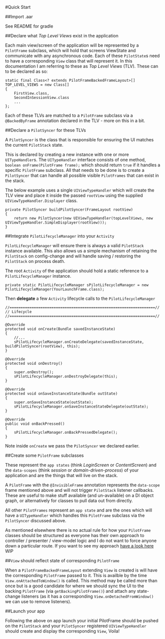 #Quick Start

##Import .aar

See README for gradle
    
##Declare what _Top Level Views_ exist in the application

Each main view/screen of the application will be represented by a `PilotFrame` subclass, which will hold that screens ViewState and communicate with any asynchronous code. Each of these `PilotState`s need to have a corresponding `View` class that will represent it. In this documentation I am referring to these as _Top Level Views_ (TLV). These can to be declared as so: 

	static final Class<? extends PilotFrameBackedFrameLayout>[] TOP_LEVEL_VIEWS = new Class[]
    {
        FirstView.class,
        SecondInSessionView.class
        ...
    };

Each of these TLVs are matched to a `PilotFrame` subclass via a `@BackedByFrame` annotation declared in the TLV - more on this in a bit.

##Declare a `PilotSyncer` for these TLVs
 
A `PilotSyncer` is the class that is responsible for ensuring the UI matches the current `PilotStack` state. 

This is declared by creating a new instance with one or more `UITypeHandler`s. The `UITypeHandler` interface consists of one method, `boolean onFrame(PilotFrame frame);` which should return `true` if it handles a specific `PilotFrame` subclass. All that needs to be done is to create a `PilotSyncer` that can handle all possible visible `PilotFrames` that can exist in the stack.

The below example uses a single `UIViewTypeHandler` which will create the TLV view and place it inside the passed `rootView` using the supplied `UIViewTypeHandler.Displayer` class. 

    private PilotSyncer buildPilotSyncer(FrameLayout rootView)
    {        
        return new PilotSyncer(new UIViewTypeHandler(topLevelViews, new UIViewTypeHandler.SimpleDisplayer(rootView)));     
    }
 
##Integrate `PilotLifecycleManager` into your `Activity`

`PilotLifecycleManager` will ensure there is always a valid `PilotStack` instance available.  This also allows us a simple mechanism of retaining the `PilotStack` on config-change and will handle saving / restoring the `PilotStack` on process death.

The root `Activity` of the application should hold a static reference to a `PilotLifecycleManager` instance. 

    private static PilotLifecycleManager sPilotLifecycleManager = new PilotLifecycleManager(YourLaunchFrame.class);

Then **delegate** a few `Activity` lifecycle calls to the `PilotLifecycleManager`

    //==================================================================//
    // Lifecycle
    //==================================================================//

    @Override
    protected void onCreate(Bundle savedInstanceState)
    {
	    //...
        sPilotLifecycleManager.onCreateDelegate(savedInstanceState, buildPilotSyncer(rootView), this);
    }

    @Override
    protected void onDestroy()
    {
        super.onDestroy();
        sPilotLifecycleManager.onDestroyDelegate(this);
    }

    @Override
    protected void onSaveInstanceState(Bundle outState)
    {
        super.onSaveInstanceState(outState);
        sPilotLifecycleManager.onSaveInstanceStateDelegate(outState);
    }

    @Override
    public void onBackPressed()
    {
        sPilotLifecycleManager.onBackPressedDelegate();
    }

Note inside `onCreate` we pass the `PilotSyncer` we declared earlier.


##Create some `PilotFrame` subclasses

These represent the `app states` (think _LoginScreen_ or _ContentScreen_) and the `data-scopes` (think _session_ or _domain-driven-process_)  of your application and are the things that will live on the stack.

A `PilotFrame` with the `@InvisibleFrame` annotation represents the `data-scope` frame mentioned above and will not trigger `PilotStack` listener callbacks. These are useful to make stuff available (and un-available) on a DI object graph, or alternatively for classes to pull data out from directly.

All other `PilotFrames` represent an `app state` and are the ones which will have a `UITypeHandler` which handles this `PilotFrame` subclass via the `PilotSyncer` discussed above.

As mentioned elsewhere there is no actual rule for how your `PilotFrame` classes should be structured as everyone has their own approach to controller / presenter / view-model logic and I do not want to force anyone down a particular route. If you want to see my approach [have a look here](#) WIP

##`View` should reflect state of corresponding `PilotFrame`

When a `PilotFrameBackedFrameLayout` extending `View` is created is will have the corresponding `PilotFrame` passed to it. This is availble by the time `View.onAttachedToWindow()` is called. This method may be called more than once but is a good candidate for where we should sync the UI to the backing `PilotFrame` (via `getBackingPilotFrame()`) and attach any state-change listeners (as it has a corresponding `View.onDetachedFromWindow()` we can use to remove listeners).

##Launch your app

Following the above on app launch your initial PilotFrame should be pushed on the `PilotStack` and your `PilotSyncer` registered `UIViewTypeHandler` should create and display the corresponding `View`, Voila!
